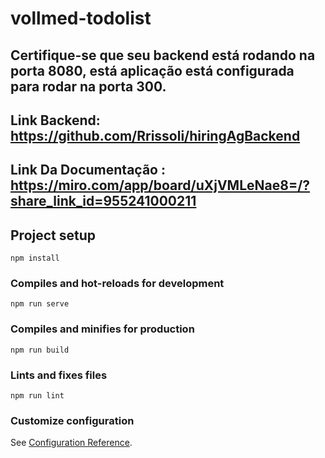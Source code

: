 # vollmed-todolist
## Certifique-se que seu backend está rodando na porta 8080, está aplicação está configurada para rodar na porta 300.
## Link Backend: <a>https://github.com/Rrissoli/hiringAgBackend</a>
## Link Da Documentação : <a>https://miro.com/app/board/uXjVMLeNae8=/?share_link_id=955241000211</a>
## Project setup
```
npm install
```

### Compiles and hot-reloads for development
```
npm run serve
```

### Compiles and minifies for production
```
npm run build
```

### Lints and fixes files
```
npm run lint
```

### Customize configuration
See [Configuration Reference](https://cli.vuejs.org/config/).


